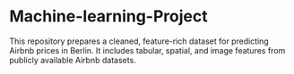 # Machine-learning-Project
This repository prepares a cleaned, feature-rich dataset for predicting Airbnb prices in Berlin. It includes tabular, spatial, and image features from publicly available Airbnb datasets.